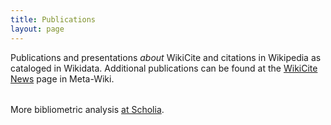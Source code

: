```yaml
---
title: Publications
layout: page
---
```


Publications and presentations *about* WikiCite and citations in Wikipedia as cataloged in Wikidata. Additional publications can be found at the [WikiCite News](https://meta.wikimedia.org/wiki/WikiCite/News) page in Meta-Wiki.

<table class="table display" id="works-about-wikicite"></table>

More bibliometric analysis [at Scholia](https://scholia.toolforge.org/topic/Q30035267).
